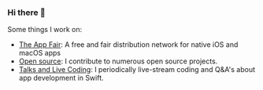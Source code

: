 ### Hi there 👋

Some things I work on:

* [The App Fair](https://appfair.net): A free and fair distribution network for native iOS and macOS apps
* [Open source](https://github.com/marcprux): I contribute to numerous open source projects.
* [Talks and Live Coding](https://www.linkedin.com/in/marcprux/): I periodically live-stream coding and Q&A's about app development in Swift.

<!--
[![Marc Prud'hommeaux](https://github-readme-stats.vercel.app/api?username=marcprux&theme=swift&count_private=true&disable_animations=true&hide=stars)](https://github.com/marcprux/)
-->
